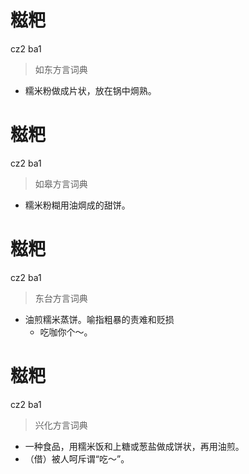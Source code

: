 # 糍粑
cz2 ba1
> 如东方言词典
- 糯米粉做成片状，放在锅中焵熟。

# 糍粑
cz2 ba1
> 如皋方言词典
- 糯米粉糊用油焵成的甜饼。

# 糍粑
cz2 ba1
> 东台方言词典
- 油煎糯米蒸饼。喻指粗暴的责难和贬损
  - 吃咖你个～。

# 糍粑
cz2 ba1
> 兴化方言词典
- 一种食品，用糯米饭和上糖或葱盐做成饼状，再用油煎。
- （借）被人呵斥谓“吃～”。
